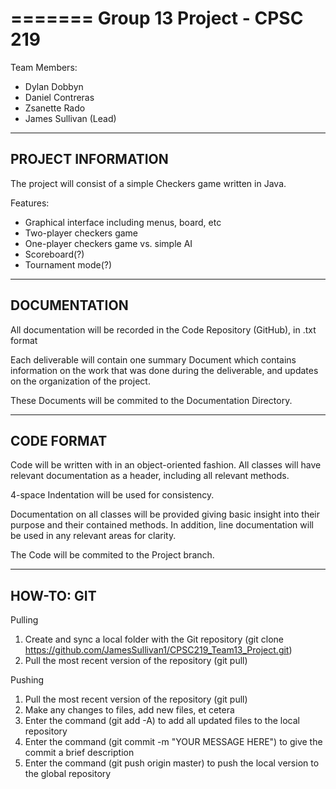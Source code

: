 =======
Group 13 Project - CPSC 219
=======

Team Members:
    <ul>
        <li>Dylan Dobbyn</li>
        <li>Daniel Contreras</li>
        <li>Zsanette Rado</li>
        <li>James Sullivan (Lead)</li>
    </ul>

-----
PROJECT INFORMATION
-----

  The project will consist of a simple Checkers game written in Java.
  <p>
  Features:
    <ul>
        <li>Graphical interface including menus, board, etc</li>
        <li>Two-player checkers game</li>
        <li>One-player checkers game vs. simple AI</li>
        <li>Scoreboard(?)</li>
        <li>Tournament mode(?)</li>
    </ul>
  
  
-----
DOCUMENTATION
-----

  All documentation will be recorded in the Code Repository (GitHub), in .txt format
  <p>
  Each deliverable will contain one summary Document which contains information on the work that was done
  during the deliverable, and updates on the organization of the project.
  <p>
  These Documents will be commited to the Documentation Directory.

-----
CODE FORMAT
-----

  Code will be written with in an object-oriented fashion. All classes will have relevant documentation as a header,
  including all relevant methods.
  <p>
  4-space Indentation will be used for consistency.
  <p>
  Documentation on all classes will be provided giving basic insight into their purpose and their contained methods.
  In addition, line documentation will be used in any relevant areas for clarity.
  <p>
  The Code will be commited to the Project branch.
  
-----
HOW-TO: GIT
-----

Pulling<p>
    <ol>
        <li>Create and sync a local folder with the Git repository (git clone https://github.com/JamesSullivan1/CPSC219_Team13_Project.git)</li>
        <li>Pull the most recent version of the repository (git pull)</li>
    </ol>

Pushing
    <ol>
        <li>Pull the most recent version of the repository (git pull)</li>
        <li>Make any changes to files, add new files, et cetera</li>
        <li>Enter the command (git add -A) to add all updated files to the local repository</li>
        <li>Enter the command (git commit -m "YOUR MESSAGE HERE") to give the commit a brief description</li>
        <li>Enter the command (git push origin master) to push the local version to the global repository</li>
    </ol>
